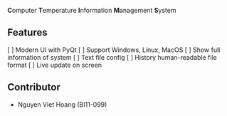 **C**omputer **T**emperature **I**nformation **M**anagement **S**ystem

## Features

[  ] Modern UI with PyQt
[  ] Support Windows, Linux, MacOS
[  ] Show full information of system
[  ] Text file config
[  ] History human-readable file format
[  ] Live update on screen

## Contributor

- Nguyen Viet Hoang (BI11-099)
